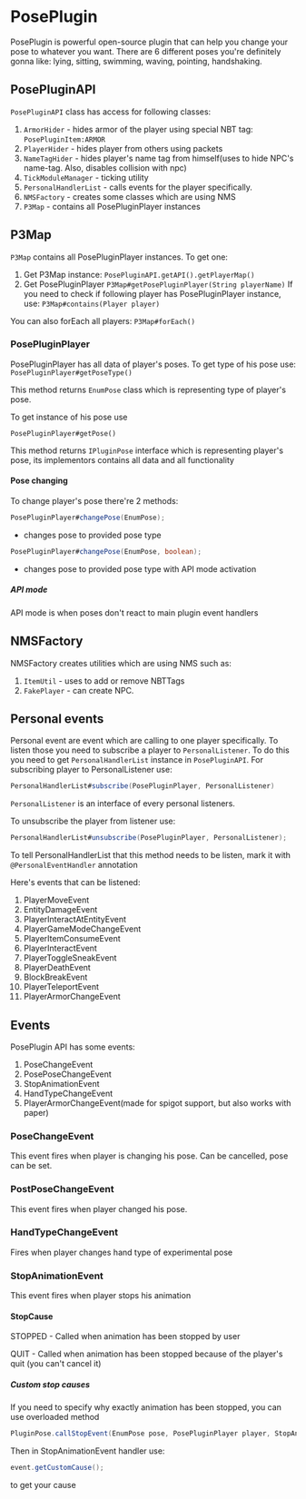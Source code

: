 # PosePlugin

PosePlugin is powerful open-source plugin that can help you change your pose to whatever you want. There are 6 different poses you're definitely gonna like: lying, sitting, swimming, waving, pointing, handshaking.

## PosePluginAPI
```PosePluginAPI``` class has access for following classes:

1. ```ArmorHider``` - hides armor of the player using special NBT tag: ```PosePluginItem:ARMOR```
2. ```PlayerHider``` - hides player from others using packets
3. ```NameTagHider``` - hides player's name tag from himself(uses to hide NPC's name-tag. Also, disables collision with npc)
4. ```TickModuleManager``` - ticking utility
5. ```PersonalHandlerList``` - calls events for the player specifically.
6. ```NMSFactory``` - creates some classes which are using NMS
7. ```P3Map``` - contains all PosePluginPlayer instances



## P3Map
```P3Map``` contains all PosePluginPlayer instances. To get one:
1. Get P3Map instance: ```PosePluginAPI.getAPI().getPlayerMap()```
2. Get PosePluginPlayer ```P3Map#getPosePluginPlayer(String playerName)```
If you need to check if following player has PosePluginPlayer instance, use:
```P3Map#contains(Player player)```

You can also forEach all players:
```P3Map#forEach()```
### PosePluginPlayer
PosePluginPlayer has all data of player's poses.
To get type of his pose use:
```PosePluginPlayer#getPoseType()```

This method returns ```EnumPose``` class which is representing type of player's pose.

To get instance of his pose use

```PosePluginPlayer#getPose()```

This method returns ```IPluginPose``` interface which is representing player's pose, its implementors contains all data and all functionality

#### Pose changing
To change player's pose there're 2 methods:

```java 
PosePluginPlayer#changePose(EnumPose);
```
 - changes pose to provided pose type

``` java
PosePluginPlayer#changePose(EnumPose, boolean);
``` 
 - changes pose to provided pose type with API mode activation

##### API mode
API mode is when poses don't react to main plugin event handlers

## NMSFactory
NMSFactory creates utilities which are using NMS such as:
1. ```ItemUtil``` - uses to add or remove NBTTags
2. ```FakePlayer``` - can create NPC.

## Personal events
Personal event are event which are calling to one player specifically.
To listen those you need to subscribe a player to ```PersonalListener```.
To do this you need to get ```PersonalHandlerList``` instance in ```PosePluginAPI```.
For subscribing player to PersonalListener use:

```java 
PersonalHandlerList#subscribe(PosePluginPlayer, PersonalListener)
```

```PersonalListener``` is an interface of every personal listeners.

To unsubscribe the player from listener use:

```java 
PersonalHandlerList#unsubscribe(PosePluginPlayer, PersonalListener);
```

To tell PersonalHandlerList that this method needs to be listen, mark it with ```@PersonalEventHandler``` annotation

Here's events that can be listened:
1. PlayerMoveEvent
2. EntityDamageEvent
3. PlayerInteractAtEntityEvent
4. PlayerGameModeChangeEvent
5. PlayerItemConsumeEvent
6. PlayerInteractEvent
7. PlayerToggleSneakEvent
8. PlayerDeathEvent
9. BlockBreakEvent
10. PlayerTeleportEvent
11. PlayerArmorChangeEvent

## Events
PosePlugin API has some events:
1. PoseChangeEvent
2. PosePoseChangeEvent
3. StopAnimationEvent
4. HandTypeChangeEvent
5. PlayerArmorChangeEvent(made for spigot support, but also works with paper)

### PoseChangeEvent
This event fires when player is changing his pose. Can be cancelled, pose can be set.
### PostPoseChangeEvent
This event fires when player changed his pose.
### HandTypeChangeEvent
Fires when player changes hand type of experimental pose
### StopAnimationEvent
This event fires when player stops his animation
#### StopCause
STOPPED - Called when animation has been stopped by user

QUIT - Called when animation has been stopped because of the player's quit (you can't cancel it)

##### Custom stop causes
If you need to specify why exactly animation has been stopped, you can use overloaded method
```java
PluginPose.callStopEvent(EnumPose pose, PosePluginPlayer player, StopAnimationEvent.StopCause cause, String custom);
```
Then in StopAnimationEvent handler use:
```java
event.getCustomCause();
```
to get your cause
